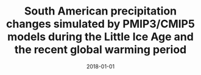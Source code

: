 ---
title: "South American precipitation changes simulated by PMIP3/CMIP5 models during the Little Ice Age and the recent global warming period"
collection: publications
permalink: /publication/2018-01-01-South-American-precipitation-changes-simulated-by-PMIP3CMIP5-models-during-the-Little-Ice-Age-and-the-recent-global-warming-period
date: 2018-01-01
venue: 'International Journal of Climatology'
paperurl: 'https://rmets.onlinelibrary.wiley.com/doi/abs/10.1002/joc.5449'
citation: ' Leandro Diaz,  Carolina Vera, &quot;South American precipitation changes simulated by PMIP3/CMIP5 models during the Little Ice Age and the recent global warming period.&quot; International Journal of Climatology, 2018.'
---